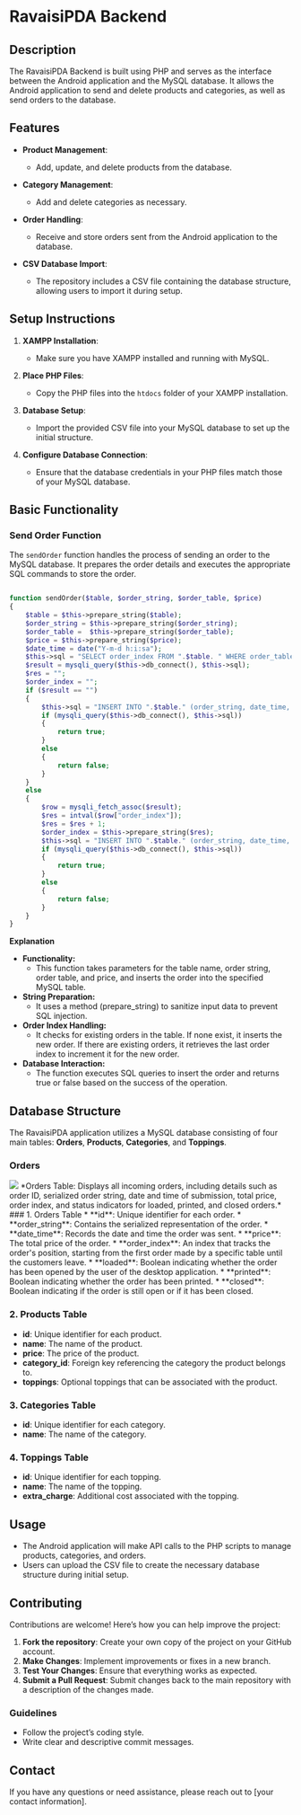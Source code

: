 # RavaisiPDA Backend

## Description

The RavaisiPDA Backend is built using PHP and serves as the interface between the Android application and the MySQL database. It allows the Android application to send and delete products and categories, as well as send orders to the database.

## Features

* **Product Management**: 
  * Add, update, and delete products from the database.
  
* **Category Management**: 
  * Add and delete categories as necessary.
  
* **Order Handling**: 
  * Receive and store orders sent from the Android application to the database.

* **CSV Database Import**: 
  * The repository includes a CSV file containing the database structure, allowing users to import it during setup.

## Setup Instructions

1. **XAMPP Installation**: 
   * Make sure you have XAMPP installed and running with MySQL.

2. **Place PHP Files**: 
   * Copy the PHP files into the `htdocs` folder of your XAMPP installation.

3. **Database Setup**: 
   * Import the provided CSV file into your MySQL database to set up the initial structure.

4. **Configure Database Connection**: 
   * Ensure that the database credentials in your PHP files match those of your MySQL database.
## Basic Functionality

### Send Order Function

The `sendOrder` function handles the process of sending an order to the MySQL database. It prepares the order details and executes the appropriate SQL commands to store the order.

```php

function sendOrder($table, $order_string, $order_table, $price)
{
    $table = $this->prepare_string($table);
    $order_string = $this->prepare_string($order_string);
    $order_table =  $this->prepare_string($order_table);
    $price = $this->prepare_string($price);
    $date_time = date("Y-m-d h:i:sa");
    $this->sql = "SELECT order_index FROM ".$table. " WHERE order_table = "."'".$order_table."' AND closed=0 ORDER BY order_index DESC LIMIT 1";
    $result = mysqli_query($this->db_connect(), $this->sql);
    $res = "";
    $order_index = "";
    if ($result == "")
    {
        $this->sql = "INSERT INTO ".$table." (order_string, date_time, order_table, price ) VALUES ('".$order_string."','".$date_time."','".$order_table."','".$price."')";
        if (mysqli_query($this->db_connect(), $this->sql))
        {
            return true;
        }
        else
        {
            return false;
        }
    }   
    else
    {
        $row = mysqli_fetch_assoc($result);
        $res = intval($row["order_index"]);
        $res = $res + 1;
        $order_index = $this->prepare_string($res);
        $this->sql = "INSERT INTO ".$table." (order_string, date_time, order_table, price, order_index ) VALUES ('".$order_string."','".$date_time."','".$order_table."','".$price."','".$order_index."')";
        if (mysqli_query($this->db_connect(), $this->sql))
        {
            return true;
        }
        else
        {
            return false;
        }
    }
}
```
**Explanation**
* **Functionality:**
  * This function takes parameters for the table name, order string, order table, and price, and inserts the order into the specified MySQL table.
* **String Preparation:**
  * It uses a method (prepare_string) to sanitize input data to prevent SQL injection.
* **Order Index Handling:**
  * It checks for existing orders in the table. If none exist, it inserts the new order.
   If there are existing orders, it retrieves the last order index to increment it for the new order.
* **Database Interaction:**
  * The function executes SQL queries to insert the order and returns true or false based on the success of the operation.
## Database Structure

The RavaisiPDA application utilizes a MySQL database consisting of four main tables: **Orders**, **Products**, **Categories**, and **Toppings**.
### Orders
<img src="rsc/database.csv">
*Orders Table: Displays all incoming orders, including details such as order ID, serialized order string, date and time of submission, total price, order index, and status indicators for loaded, printed, and closed orders.*
### 1. Orders Table
* **id**: Unique identifier for each order.
* **order_string**: Contains the serialized representation of the order.
* **date_time**: Records the date and time the order was sent.
* **price**: The total price of the order.
* **order_index**: An index that tracks the order's position, starting from the first order made by a specific table until the customers leave.
* **loaded**: Boolean indicating whether the order has been opened by the user of the desktop application.
* **printed**: Boolean indicating whether the order has been printed.
* **closed**: Boolean indicating if the order is still open or if it has been closed.

### 2. Products Table
* **id**: Unique identifier for each product.
* **name**: The name of the product.
* **price**: The price of the product.
* **category_id**: Foreign key referencing the category the product belongs to.
* **toppings**: Optional toppings that can be associated with the product.

### 3. Categories Table
* **id**: Unique identifier for each category.
* **name**: The name of the category.

### 4. Toppings Table
* **id**: Unique identifier for each topping.
* **name**: The name of the topping.
* **extra_charge**: Additional cost associated with the topping.
## Usage

* The Android application will make API calls to the PHP scripts to manage products, categories, and orders.
* Users can upload the CSV file to create the necessary database structure during initial setup.

## Contributing

Contributions are welcome! Here’s how you can help improve the project:

1. **Fork the repository**: Create your own copy of the project on your GitHub account.
2. **Make Changes**: Implement improvements or fixes in a new branch.
3. **Test Your Changes**: Ensure that everything works as expected.
4. **Submit a Pull Request**: Submit changes back to the main repository with a description of the changes made.

### Guidelines

* Follow the project’s coding style.
* Write clear and descriptive commit messages.

## Contact

If you have any questions or need assistance, please reach out to [your contact information].
